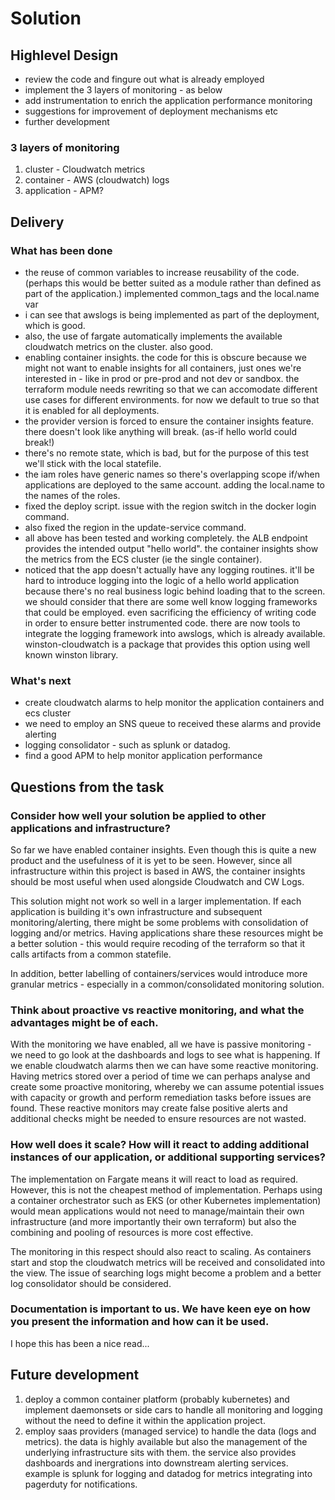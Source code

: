 # Solution

## Highlevel Design

- review the code and fingure out what is already employed
- implement the 3 layers of monitoring - as below
- add instrumentation to enrich the application performance monitoring
- suggestions for improvement of deployment mechanisms etc
- further development

### 3 layers of monitoring

1. cluster - Cloudwatch metrics
1. container - AWS (cloudwatch) logs
1. application - APM?

## Delivery

### What has been done

- the reuse of common variables to increase reusability of the code. (perhaps this would be better suited as a module rather than defined as part of the application.) implemented common_tags and the local.name var
- i can see that awslogs is being implemented as part of the deployment, which is good.
- also, the use of fargate automatically implements the available cloudwatch metrics on the cluster. also good.
- enabling container insights. the code for this is obscure because we might not want to enable insights for all containers, just ones we're interested in - like in prod or pre-prod and not dev or sandbox. the terraform module needs rewriting so that we can accomodate different use cases for different environments. for now we default to true so that it is enabled for all deployments.
- the provider version is forced to ensure the container insights feature. there doesn't look like anything will break. (as-if hello world could break!)
- there's no remote state, which is bad, but for the purpose of this test we'll stick with the local statefile.
- the iam roles have generic names so there's overlapping scope if/when applications are deployed to the same account. adding the local.name to the names of the roles.
- fixed the deploy script. issue with the region switch in the docker login command.
- also fixed the region in the update-service command.
- all above has been tested and working completely. the ALB endpoint provides the intended output "hello world". the container insights show the metrics from the ECS cluster (ie the single container).
- noticed that the app doesn't actually have any logging routines. it'll be hard to introduce logging into the logic of a hello world application because there's no real business logic behind loading that to the screen. we should consider that there are some well know logging frameworks that could be employed. even sacrificing the efficiency of writing code in order to ensure better instrumented code. there are now tools to integrate the logging framework into awslogs, which is already available. winston-cloudwatch is a package that provides this option using well known winston library.

### What's next

- create cloudwatch alarms to help monitor the application containers and ecs cluster
- we need to employ an SNS queue to received these alarms and provide alerting
- logging consolidator - such as splunk or datadog.
- find a good APM to help monitor application performance

## Questions from the task

### Consider how well your solution be applied to other applications and infrastructure?

So far we have enabled container insights. Even though this is quite a new product and the usefulness of it is yet to be seen. However, since all infrastructure within this project is based in AWS, the container insights should be most useful when used alongside Cloudwatch and CW Logs.

This solution might not work so well in a larger implementation. If each application is building it's own infrastructure and subsequent monitoring/alerting, there might be some problems with consolidation of logging and/or metrics. Having applications share these resources might be a better solution - this would require recoding of the terraform so that it calls artifacts from a common statefile.

In addition, better labelling of containers/services would introduce more granular metrics - especially in a common/consolidated monitoring solution.

### Think about proactive vs reactive monitoring, and what the advantages might be of each.

With the monitoring we have enabled, all we have is passive monitoring - we need to go look at the dashboards and logs to see what is happening. If we enable cloudwatch alarms then we can have some reactive monitoring. Having metrics stored over a period of time we can perhaps analyse and create some proactive monitoring, whereby we can assume potential issues with capacity or growth and perform remediation tasks before issues are found. These reactive monitors may create false positive alerts and additional checks might be needed to ensure resources are not wasted.

### How well does it scale? How will it react to adding additional instances of our application, or additional supporting services?

The implementation on Fargate means it will react to load as required. However, this is not the cheapest method of implementation. Perhaps using a container orchestrator such as EKS (or other Kubernetes implementation) would mean applications would not need to manage/maintain their own infrastructure (and more importantly their own terraform) but also the combining and pooling of resources is more cost effective.

The monitoring in this respect should also react to scaling. As containers start and stop the cloudwatch metrics will be received and consolidated into the view. The issue of searching logs might become a problem and a better log consolidator should be considered.

### Documentation is important to us. We have keen eye on how you present the information and how can it be used.

I hope this has been a nice read...

## Future development

1. deploy a common container platform (probably kubernetes) and implement daemonsets or side cars to handle all monitoring and logging without the need to define it within the application project.
1. employ saas providers (managed service) to handle the data (logs and metrics). the data is highly available but also the management of the underlying infrastructure sits with them. the service also provides dashboards and inergrations into downstream alerting services. example is splunk for logging and datadog for metrics integrating into pagerduty for notifications.
